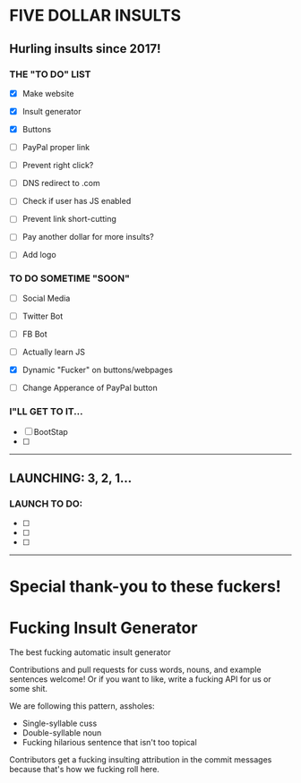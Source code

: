# FIVE DOLLAR INSULTS
## Hurling insults since 2017!

### THE "TO DO" LIST
- [x] Make website
- [x] Insult generator
- [x] Buttons
- [ ] PayPal proper link
- [ ] Prevent right click?
- [ ] DNS redirect to .com
- [ ] Check if user has JS enabled
- [ ] Prevent link short-cutting
- [ ] Pay another dollar for more insults?
- [ ] Add logo




### TO DO SOMETIME "SOON"
- [ ] Social Media 
- [ ] Twitter Bot
- [ ] FB Bot
- [ ] Actually learn JS
- [x] Dynamic "Fucker" on buttons/webpages
- [ ] Change Apperance of PayPal button




### I"LL GET TO IT...
- [ ] BootStap
- [ ] 


------
## LAUNCHING: 3, 2, 1...
### LAUNCH TO DO:

- [ ] 
- [ ] 
- [ ] 



------
# Special thank-you to these fuckers!
# Fucking Insult Generator

The best fucking automatic insult generator

Contributions and pull requests for cuss words, nouns, and example sentences welcome! Or if you want to like, write a fucking API for us or some shit.

We are following this pattern, assholes:
  - Single-syllable cuss
  - Double-syllable noun
  - Fucking hilarious sentence that isn't too topical

Contributors get a fucking insulting attribution in the commit messages because that's how we fucking roll here.
